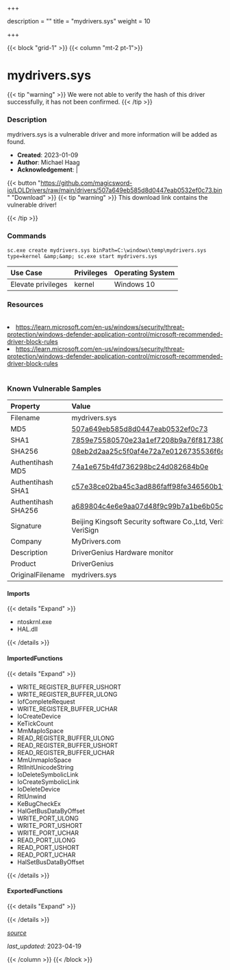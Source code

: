 +++

description = ""
title = "mydrivers.sys"
weight = 10

+++


{{< block "grid-1" >}}
{{< column "mt-2 pt-1">}}


# mydrivers.sys 


{{< tip "warning" >}}
We were not able to verify the hash of this driver successfully, it has not been confirmed.
{{< /tip >}}


### Description

mydrivers.sys is a vulnerable driver and more information will be added as found.

- **Created**: 2023-01-09
- **Author**: Michael Haag
- **Acknowledgement**:  | [](https://twitter.com/)

{{< button "https://github.com/magicsword-io/LOLDrivers/raw/main/drivers/507a649eb585d8d0447eab0532ef0c73.bin" "Download" >}}
{{< tip "warning" >}}
This download link contains the vulnerable driver!

{{< /tip >}}

### Commands

```
sc.exe create mydrivers.sys binPath=C:\windows\temp\mydrivers.sys type=kernel &amp;&amp; sc.exe start mydrivers.sys
```

| Use Case | Privileges | Operating System | 
|:---- | ---- | ---- |
| Elevate privileges | kernel | Windows 10 |

### Resources
<br>
<li><a href=" https://learn.microsoft.com/en-us/windows/security/threat-protection/windows-defender-application-control/microsoft-recommended-driver-block-rules"> https://learn.microsoft.com/en-us/windows/security/threat-protection/windows-defender-application-control/microsoft-recommended-driver-block-rules</a></li>
<li><a href="https://learn.microsoft.com/en-us/windows/security/threat-protection/windows-defender-application-control/microsoft-recommended-driver-block-rules">https://learn.microsoft.com/en-us/windows/security/threat-protection/windows-defender-application-control/microsoft-recommended-driver-block-rules</a></li>
<br>

### Known Vulnerable Samples

| Property           | Value |
|:-------------------|:------|
| Filename           | mydrivers.sys |
| MD5                | [507a649eb585d8d0447eab0532ef0c73](https://www.virustotal.com/gui/file/507a649eb585d8d0447eab0532ef0c73) |
| SHA1               | [7859e75580570e23a1ef7208b9a76f81738043d5](https://www.virustotal.com/gui/file/7859e75580570e23a1ef7208b9a76f81738043d5) |
| SHA256             | [08eb2d2aa25c5f0af4e72a7e0126735536f6c2c05e9c7437282171afe5e322c6](https://www.virustotal.com/gui/file/08eb2d2aa25c5f0af4e72a7e0126735536f6c2c05e9c7437282171afe5e322c6) |
| Authentihash MD5   | [74a1e675b4fd736298bc24d082684b0e](https://www.virustotal.com/gui/search/authentihash%253A74a1e675b4fd736298bc24d082684b0e) |
| Authentihash SHA1  | [c57e38ce02ba45c3ad886faff98fe346560b1f5e](https://www.virustotal.com/gui/search/authentihash%253Ac57e38ce02ba45c3ad886faff98fe346560b1f5e) |
| Authentihash SHA256| [a689804c4e6e9aa07d48f9c99b7a1be6b05cba1c632b1a083b8031f6e1651c28](https://www.virustotal.com/gui/search/authentihash%253Aa689804c4e6e9aa07d48f9c99b7a1be6b05cba1c632b1a083b8031f6e1651c28) |
| Signature         | Beijing Kingsoft Security software Co.,Ltd, VeriSign Class 3 Code Signing 2010 CA, VeriSign   |
| Company           | MyDrivers.com |
| Description       | DriverGenius Hardware monitor |
| Product           | DriverGenius |
| OriginalFilename  | mydrivers.sys |


#### Imports
{{< details "Expand" >}}
* ntoskrnl.exe
* HAL.dll

{{< /details >}}
#### ImportedFunctions
{{< details "Expand" >}}
* WRITE_REGISTER_BUFFER_USHORT
* WRITE_REGISTER_BUFFER_ULONG
* IofCompleteRequest
* WRITE_REGISTER_BUFFER_UCHAR
* IoCreateDevice
* KeTickCount
* MmMapIoSpace
* READ_REGISTER_BUFFER_ULONG
* READ_REGISTER_BUFFER_USHORT
* READ_REGISTER_BUFFER_UCHAR
* MmUnmapIoSpace
* RtlInitUnicodeString
* IoDeleteSymbolicLink
* IoCreateSymbolicLink
* IoDeleteDevice
* RtlUnwind
* KeBugCheckEx
* HalGetBusDataByOffset
* WRITE_PORT_ULONG
* WRITE_PORT_USHORT
* WRITE_PORT_UCHAR
* READ_PORT_ULONG
* READ_PORT_USHORT
* READ_PORT_UCHAR
* HalSetBusDataByOffset

{{< /details >}}
#### ExportedFunctions
{{< details "Expand" >}}

{{< /details >}}


[*source*](https://github.com/magicsword-io/LOLDrivers/tree/main/yaml/mydrivers.yaml)

*last_updated:* 2023-04-19








{{< /column >}}
{{< /block >}}
